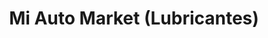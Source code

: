 ---
title: "Mi Auto Market (Lubricantes)"
url: /caracas/mi-auto-market-lubricantes/
shop: piezas de automóviles
---